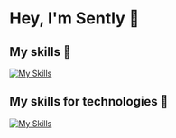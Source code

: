 # Hey, I'm Sently 👋

## My skills 💪
[![My Skills](https://skillicons.dev/icons?i=cs,ts,js,nodejs,react,css,html)](https://skillicons.dev)

## My skills for technologies 💪
[![My Skills](https://skillicons.dev/icons?i=azure,bash,docker,git,vscode)](https://skillicons.dev)


